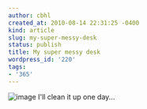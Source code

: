 ```yaml
---
author: cbhl
created_at: 2010-08-14 22:31:25 -0400
kind: article
slug: my-super-messy-desk
status: publish
title: My super messy desk
wordpress_id: '220'
tags:
- '365'
---
```


![image](http://images.azuresky.ca/blog/wp-content/uploads/2010/08/wpid-IMG_20100814_223027.jpg)
I'll clean it up one day...
